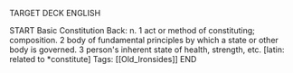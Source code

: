 TARGET DECK
ENGLISH

START
Basic
Constitution
Back: n. 1 act or method of constituting; composition. 2 body of fundamental principles by which a state or other body is governed. 3 person's inherent state of health, strength, etc. [latin: related to *constitute]
Tags: [[Old_Ironsides]]
END
